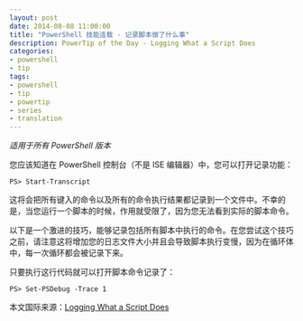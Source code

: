 ```yaml
---
layout: post
date: 2014-08-08 11:00:00
title: "PowerShell 技能连载 - 记录脚本做了什么事"
description: PowerTip of the Day - Logging What a Script Does
categories:
- powershell
- tip
tags:
- powershell
- tip
- powertip
- series
- translation
---
```

_适用于所有 PowerShell 版本_

您应该知道在 PowerShell 控制台（不是 ISE 编辑器）中，您可以打开记录功能：

    PS> Start-Transcript

这将会把所有键入的命令以及所有的命令执行结果都记录到一个文件中。不幸的是，当您运行一个脚本的时候，作用就受限了，因为您无法看到实际的脚本命令。

以下是一个激进的技巧，能够记录包括所有脚本中执行的命令。在您尝试这个技巧之前，请注意这将增加您的日志文件大小并且会导致脚本执行变慢，因为在循环体中，每一次循环都会被记录下来。

只要执行这行代码就可以打开脚本命令记录了：

    PS> Set-PSDebug -Trace 1

<!--more-->
本文国际来源：[Logging What a Script Does](http://community.idera.com/powershell/powertips/b/tips/posts/logging-what-a-script-does)
